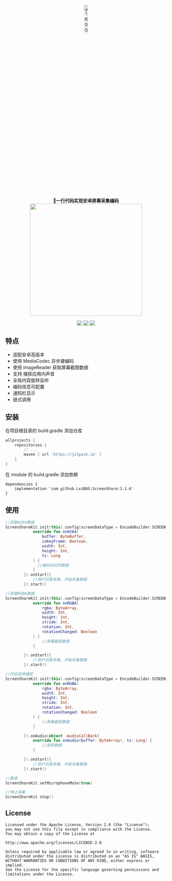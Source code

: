 <p align="center"><img src="https://img-blog.csdnimg.cn/20210804173939408.png" alt="1600" width="15%"/></p>

<p align="center">
    <strong>🌴一行代码实现安卓屏幕采集编码</strong><br>
 <img src="https://img-blog.csdnimg.cn/20210804181338740.png?x-oss-process=image/watermark,type_ZmFuZ3poZW5naGVpdGk,shadow_10,text_aHR0cHM6Ly9ibG9nLmNzZG4ubmV0L3FxXzE1NzQxNjAz,size_16,color_FFFFFF,t_70" width="350"/>
</p>



<p align="center">
<a href="https://jitpack.io/##LxzBUG/ScreenShare"><img src="https://jitpack.io/v/LxzBUG/ScreenShare.svg"/></a>
<img src="https://img.shields.io/badge/language-kotlin-orange.svg"/>
<img src="https://img.shields.io/badge/license-Apache-blue"/>
</p>

## 特点

- 适配安卓高版本
- 使用 MediaCodec 异步硬编码
- 使用 ImageReader 获取屏幕截图数据
- 支持 捕获应用内声音
- 全局内容旋转监听
- 编码信息可配置
- 通知栏显示
- 链式调用

## 安装

在项目根目录的 build.gradle 添加仓库

```groovy
allprojects {
    repositories {
        // ...
        maven { url 'https://jitpack.io' }
    }
}
```

在 module 的 build.gradle 添加依赖

```
dependencies {
    implementation 'com.github.LxzBUG:ScreenShare:1.1.6'
}
```

## 使用

```kotlin
//获取H264数据
ScreenShareKit.init(this).config(screenDataType = EncodeBuilder.SCREEN_DATA_TYPE.H264).onH264(object :H264CallBack{
            override fun onH264(
                buffer: ByteBuffer,
                isKeyFrame: Boolean,
                width: Int,
                height: Int,
                ts: Long
            ) {
              //编码后的的数据
            }
        }).onStart({
            //用户同意采集，开始采集数据
        }).start()

//获取RGBA数据
ScreenShareKit.init(this).config(screenDataType = EncodeBuilder.SCREEN_DATA_TYPE.RGBA).onRGBA(object :RGBACallBack{
            override fun onRGBA(
                rgba: ByteArray,
                width: Int,
                height: Int,
                stride: Int,
                rotation: Int,
                rotationChanged: Boolean
            ) {
                //屏幕截图数据
            }

        }).onStart({
            //用户同意采集，开始采集数据
        }).start()

//开启音频捕获
ScreenShareKit.init(this).config(screenDataType = EncodeBuilder.SCREEN_DATA_TYPE.RGBA,audioCapture = true).onRGBA(object :RGBACallBack{
            override fun onRGBA(
                rgba: ByteArray,
                width: Int,
                height: Int,
                stride: Int,
                rotation: Int,
                rotationChanged: Boolean
            ) {
                //屏幕截图数据
            }

        }).onAudio(object :AudioCallBack{
            override fun onAudio(buffer: ByteArray?, ts: Long) {
                //音频数据
            }

        }).onStart({
            //用户同意采集，开始采集数据
        }).start()

//静音
ScreenShareKit.setMicrophoneMute(true)

//停止采集
ScreenShareKit.stop()
```



## License

```
Licensed under the Apache License, Version 2.0 (the "License");
you may not use this file except in compliance with the License.
You may obtain a copy of the License at

http://www.apache.org/licenses/LICENSE-2.0

Unless required by applicable law or agreed to in writing, software
distributed under the License is distributed on an "AS IS" BASIS,
WITHOUT WARRANTIES OR CONDITIONS OF ANY KIND, either express or implied.
See the License for the specific language governing permissions and
limitations under the License.
```